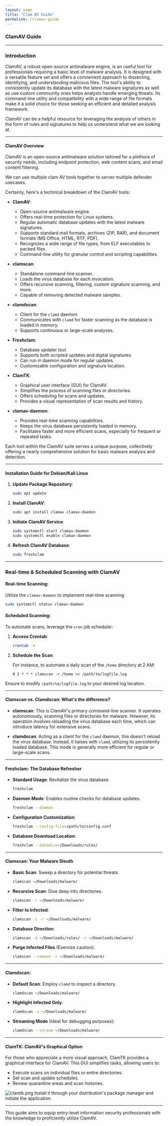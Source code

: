 ```yaml
---
layout: page
title: "Clam AV Guide"
permalink: /clamav-guide
---
```


### ClamAV Guide

---

### Introduction

ClamAV, a robust open-source antimalware engine, is an useful tool for professionals requiring a basic level of malware analysis. It is designed with a versatile feature set and offers a convienient approach to dissecting, identifying, and understanding malicious files. The tool's ability to consistently update its database with the latest malware signatures as well as use custom community ones helps analysts handle emerging threats. Its command-line utility and compatibility with a wide range of file formats make it a solid choice for those seeking an efficient and detailed analysis framework.

ClamAV can be a helpful resource for leveraging the analysis of others in the form of rules and signatures to help us understand what we are looking at.

---

#### ClamAV Overview

ClamAV is an open-source antimalware solution tailored for a plethora of security needs, including endpoint protection, web content scans, and email content filtering.

We can use multiple clam AV tools together to server multiple defender usecases.

Certainly, here's a technical breakdown of the ClamAV tools:

- **ClamAV**:
  - Open-source antimalware engine.
  - Offers real-time protection for Linux systems.
  - Regular automatic database updates with the latest malware signatures.
  - Supports standard mail formats, archives (ZIP, RAR), and document formats (MS Office, HTML, RTF, PDF).
  - Recognizes a wide range of file types, from ELF executables to packed files.
  - Command-line utility for granular control and scripting capabilities.

- **clamscan**:
  - Standalone command-line scanner.
  - Loads the virus database for each invocation.
  - Offers recursive scanning, filtering, custom signature scanning, and more.
  - Capable of removing detected malware samples.

- **clamdscan**:
  - Client for the `clamd` daemon.
  - Communicates with `clamd` for faster scanning as the database is loaded in memory.
  - Supports continuous or large-scale analyses.

- **Freshclam**:
  - Database updater tool.
  - Supports both scripted updates and digital signatures.
  - Can run in daemon mode for regular updates.
  - Customizable configuration and signature location.

- **ClamTK**:
  - Graphical user interface (GUI) for ClamAV.
  - Simplifies the process of scanning files or directories.
  - Offers scheduling for scans and updates.
  - Provides a visual representation of scan results and history.

- **clamav-daemon**:
  - Provides real-time scanning capabilities.
  - Keeps the virus database persistently loaded in memory.
  - Facilitates faster and more efficient scans, especially for frequent or repeated tasks.

Each tool within the ClamAV suite serves a unique purpose, collectively offering a nearly comprehensive solution for basic malware analysis and detection.

---

#### Installation Guide for Debian/Kali Linux

1. **Update Package Repository**:
   ```bash
   sudo apt update
   ```

2. **Install ClamAV**:
   ```bash
   sudo apt install clamav clamav-daemon
   ```

3. **Initiate ClamAV Service**:
   ```bash
   sudo systemctl start clamav-daemon
   sudo systemctl enable clamav-daemon
   ```

4. **Refresh ClamAV Database**:
   ```bash
   sudo freshclam
   ```

---

### Real-time & Scheduled Scanning with ClamAV

#### Real-time Scanning:

Utilize the `clamav-daemon` to implement real-time scanning.

```bash
sudo systemctl status clamav-daemon
```

#### Scheduled Scanning:

To automate scans, leverage the `cron` job scheduler:

1. **Access Crontab**:
   ```bash
   crontab -e
   ```

2. **Schedule the Scan**:

   For instance, to automate a daily scan of the `/home` directory at 2 AM:
   ```
   0 2 * * * clamscan -r /home >> /path/to/logfile.log
   ```

Ensure to modify `/path/to/logfile.log` to your desired log location.

---

#### Clamscan vs. Clamdscan: What's the difference?

- **clamscan**: This is ClamAV's primary command-line scanner. It operates autonomously, scanning files or directories for malware. However, its operation involves reloading the virus database each time, which can introduce latency for extensive scans.

- **clamdscan**: Acting as a client for the `clamd` daemon, this doesn't reload the virus database. Instead, it liaises with `clamd`, utilizing its persistently loaded database. This mode is generally more efficient for regular or large-scale scans.

---

#### Freshclam: The Database Refresher

- **Standard Usage**: Revitalize the virus database.
   ```bash
   freshclam
   ```

- **Daemon Mode**: Enables routine checks for database updates.
   ```bash
   freshclam --daemon
   ```

- **Configuration Customization**:
   ```bash
   freshclam --config-file=/path/to/config.conf
   ```

- **Database Download Location**:
   ```bash
   freshclam --datadir=~/Downloads/rules/
   ```

---

#### Clamscan: Your Malware Sleuth

- **Basic Scan**: Sweep a directory for potential threats.
   ```bash
   clamscan ~/Downloads/malware/
   ```

- **Recursive Scan**: Dive deep into directories.
   ```bash
   clamscan -r ~/Downloads/malware/
   ```

- **Filter to Infected**:
   ```bash
   clamscan -i -r ~/Downloads/malware/
   ```

- **Database Direction**:
   ```bash
   clamscan -d ~/Downloads/rules/ -r ~/Downloads/malware/
   ```

- **Purge Infected Files** (Exercise caution):
   ```bash
   clamscan --remove -r ~/Downloads/malware/
   ```

---

#### Clamdscan:

- **Default Scan**: Employ `clamd` to inspect a directory.
   ```bash
   clamdscan ~/Downloads/malware/
   ```

- **Highlight Infected Only**:
   ```bash
   clamdscan -i ~/Downloads/malware/
   ```

- **Streaming Mode** (Ideal for debugging purposes):
   ```bash
   clamdscan --stream ~/Downloads/malware/
   ```

---

#### ClamTK: ClamAV's Graphical Option

For those who appreciate a more visual approach, ClamTK provides a graphical interface for ClamAV. This GUI simplifies tasks, allowing users to:

- Execute scans on individual files or entire directories.
- Set scan and update schedules.
- Review quarantine areas and scan histories.

![clamtk.png](/image/clamtk.png)
Install it through your distribution's package manager and initiate the application.

---

This guide aims to equip entry-level information security professionals with the knowledge to proficiently utilize ClamAV.
